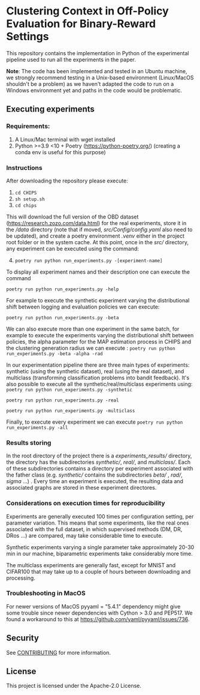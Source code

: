 # Clustering Context in Off-Policy Evaluation for Binary-Reward Settings

This repository contains the implementation in Python of the experimental pipeline used to run all the experiments in the paper.

**Note**: The code has been implemented and tested in an Ubuntu machine, we strongly recommend testing in a Unix-based environment (Linux/MacOS shouldn't be a problem) as we haven't adapted the code to run on a Windows environment yet and paths in the code would be problematic.

## Executing experiments

### Requirements:
1.  A Linux/Mac terminal with wget installed
2.  Python >=3.9 <10 + Poetry (https://python-poetry.org/) (creating a conda env is useful for this purpose)

### Instructions
After downloading the repository please execute:
1. `cd CHIPS`
2. `sh setup.sh`
3. `cd chips`

This will download the full version of the OBD dataset (https://research.zozo.com/data.html) for the real experiments, store it in the _/data_ directory (note that if moved, _src/Config/config.yaml_ also need to be updated), and create a poetry environment _.venv_ either in the project root folder or in the system cache. At this point, once in the _src/_ directory, any experiment can be executed using the command:

4. `poetry run python run_experiments.py -[experiment-name]`

To display all experiment names and their description one can execute the command

`poetry run python run_experiments.py -help`

For example to execute the synthetic experiment varying the distributional shift between logging and evaluation policies we can execute:

`poetry run python run_experiments.py -beta`

We can also execute more than one experiment in the same batch, for example to execute the experiments varying the distributional shift between policies, the alpha parameter for the MAP estimation process in CHIPS and the clustering generation radius we can execute :
`poetry run python run_experiments.py -beta -alpha -rad`

In our experimentation pipeline there are three main types of experiments: synthetic (using the synthetic dataset), real (using the real dataset), and multiclass (transforming classification problems into bandit feedback). It's also possible to execute all the synthetic/real/multiclass experiments using:
`poetry run python run_experiments.py -synthetic`

 `poetry run python run_experiments.py -real`
 
`poetry run python run_experiments.py -multiclass`

Finally, to execute every experiment we can execute 
`poetry run python run_experiments.py -all`


### Results storing

In the root directory of the project there is a _experiments_results/_ directory, the directory has the subdirectories _synthetic/_, _real/_, and _multiclass/_. Each of these subdirectories contains a directory per experiment associated with the father class (e.g. _synthetic/_ contains the subdirectories  _beta/_ , _rad/_, _sigma_ ...) . Every time an experiment is executed, the resulting data and associated graphs are stored in these experiment directores.

### Considerations on execution times for reproducibility
Experiments are generally executed 100 times per configuration setting, per parameter variation. This means that some experiments, like the real ones associated with the full dataset, in which supervised methods (DM, DR, DRos ...) are compared, may take considerable time to execute.

Synthetic experiments varying a single parameter take approximately 20-30 min in our machine, biparametric experiments take considerably more time.

The multiclass experiments are generally fast, except for MNIST and CIFAR100 that may take up to a couple of hours between downloading and processing.

### Troubleshooting in MacOS

For newer versions of MacOS pyyaml = "5.4.1" dependency might give some trouble since newer dependencies with Cython > 3.0 and PEP517.
We found a workaround to this at https://github.com/yaml/pyyaml/issues/736.

## Security

See [CONTRIBUTING](CONTRIBUTING.md#security-issue-notifications) for more information.

## License

This project is licensed under the Apache-2.0 License.